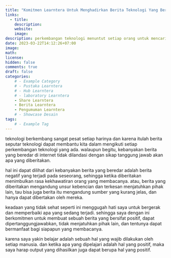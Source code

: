 ```yaml
---
title: "Komitmen Learntera Untuk Menghadirkan Berita Teknologi Yang Berkualitas Setiap Hari"
links:
  - title: 
    description: 
    website: 
    image:
description: perkembangan teknologi menuntut setiap orang untuk mencari informasi berkaitan dengan-nya, namun tidak semua berita bersifat positif, dapat dipertanggungjawabkan, dan tidak menjatuhkan pihak lain. oleh karena itulah learntera berkomitmen secara yakin untuk menghadirkan berita yang demikian
date: 2023-03-22T14:12:26+07:00
image: 
math: 
license: 
hidden: false
comments: true
draft: false
categories:
    # - Example Category
    # - Pustaka Learntera
    # - Hub Learntera
    # - laboratory Learntera
    - Share Learntera
    - Berita Learntera
    - Pengumuman Learntera
    # - Showcase Desain
tags:
    # - Example Tag
---
```


<!-- gunakan ## untuk membuat judul -->
<!-- gunakan ### untuk membuat subjudul -->
<!-- gunakan template dibawah untuk memasukkan gambar  -->
<!-- ![pengecekan sistem elektrikal pada alat](elektrikal.jpeg) -->
<!-- ini adalah cara menambahkan link -->
<!-- [ahmad yusuf maulana](https://github.com/yuuahmad) -->
<!-- dan ini adalah emphasis -->
<!-- _jangan pernah mencobanya_ -->
<!-- __jangan pernah mencobanya__ -->

teknologi berkembang sangat pesat setiap harinya dan karena itulah berita seputar teknologi dapat membantu kita dalam mengikuti setiap perkembangan teknologi yang ada. walaupun begitu, kebanyakan berita yang beredar di internet tidak dilandasi dengan sikap tanggung jawab akan apa yang diberitakan.

hal ini dapat dilihat dari kebanyakan berita yang beredar adalah berita negatif yang terjadi pada seseorang, sehingga ketika diberitakan menimbulkan rasa kekhawatiran orang yang membacanya. atau, berita yang diberitakan mengandung unsur kebencian dan terkesan menjatuhkan pihak lain, tau bisa juga berita itu mengandung sumber yang kurang jelas, dan hanya dapat dibertakan oleh mereka. 

keadaan yang tidak sehat seperti ini menggugah hati saya untuk bergerak dan memperbaiki apa yang sedang terjadi. sehingga saya dengan ini berkomitmen untuk membuat sebuah berita yang bersifat positif, dapat dipertanggungjawabkan, tidak menjatuhkan pihak lain, dan tentunya dapat bermanfaat bagi siapapun yang membacanya. 

karena saya yakin belajar adalah sebuah hal yang wajib dilakukan oleh setiap manusia. dan ketika apa yang dipelajari adalah hal yang positif, maka saya harap output yang dihasilkan juga dapat berupa hal yang positif.

